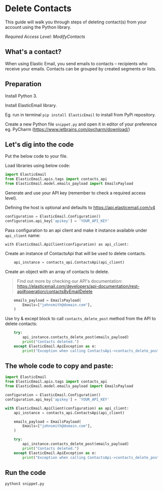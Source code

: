 # Delete Contacts

This guide will walk you through steps of deleting contact(s) from your account using the Python library. 

*Required Access Level: ModifyContacts*

## What's a contact?
When using Elastic Email, you send emails to contacts – recipients who receive your emails. Contacts can be grouped by created segments or lists.

## Preparation
Install Python 3.

Install ElasticEmail library.

Eg. run in terminal `pip install ElasticEmail` to install from PyPi repository.

Create a new Python file `snippet.py` and open it in editor of your preference eg. PyCharm (https://www.jetbrains.com/pycharm/download/)

## Let's dig into the code

Put the below code to your file.

Load libraries using below code:

```python
import ElasticEmail
from ElasticEmail.apis.tags import contacts_api
from ElasticEmail.model.emails_payload import EmailsPayload
```

Generate and use your API key (remember to check a required access level).

Defining the host is optional and defaults to https://api.elasticemail.com/v4

```python
configuration = ElasticEmail.Configuration()
configuration.api_key['apikey'] = 'YOUR_API_KEY'
```

Pass configuration to an api client and make it instance available under `api_client` name:
```
with ElasticEmail.ApiClient(configuration) as api_client:
```

Create an instance of ContactsApi that will be used to delete contacts.

```python
    api_instance = contacts_api.ContactsApi(api_client)
```

Create an object with an array of contacts to delete.

> Find out more by checking our API's documentation: https://elasticemail.com/developers/api-documentation/rest-api#operation/contactsByEmailDelete

```python
    emails_payload = EmailsPayload(
        Emails=["johnsmith@domain.com"],
    )
```

Use try & except block to call `contacts_delete_post` method from the API to delete contacts: 

```python
    try:
        api_instance.contacts_delete_post(emails_payload)
        print("Contacts deleted.")
    except ElasticEmail.ApiException as e:
        print("Exception when calling ContactsApi->contacts_delete_post: %s\n" % e)
```


## The whole code to copy and paste:

```python
import ElasticEmail
from ElasticEmail.apis.tags import contacts_api
from ElasticEmail.model.emails_payload import EmailsPayload

configuration = ElasticEmail.Configuration()
configuration.api_key['apikey'] = 'YOUR_API_KEY'

with ElasticEmail.ApiClient(configuration) as api_client:
    api_instance = contacts_api.ContactsApi(api_client)

    emails_payload = EmailsPayload(
        Emails=["johnsmith@domain.com"],
    )

    try:
        api_instance.contacts_delete_post(emails_payload)
        print("Contacts deleted.")
    except ElasticEmail.ApiException as e:
        print("Exception when calling ContactsApi->contacts_delete_post: %s\n" % e)
```

## Run the code
```
python3 snippet.py
```
